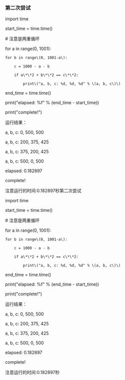### 第二次尝试

import time

start\_time = time.time\(\)

\# 注意是两重循环

for a in range\(0, 1001\):

    for b in range\(0, 1001-a\):

        c = 1000 - a - b

        if a\*\*2 + b\*\*2 == c\*\*2:

            print\("a, b, c: %d, %d, %d" % \(a, b, c\)\)

end\_time = time.time\(\)

print\("elapsed: %f" % \(end\_time - start\_time\)\)

print\("complete!"\)

运行结果：

a, b, c: 0, 500, 500

a, b, c: 200, 375, 425

a, b, c: 375, 200, 425

a, b, c: 500, 0, 500

elapsed: 0.182897

complete!

注意运行的时间:0.182897秒第二次尝试

import time

start\_time = time.time\(\)

\# 注意是两重循环

for a in range\(0, 1001\):

    for b in range\(0, 1001-a\):

        c = 1000 - a - b

        if a\*\*2 + b\*\*2 == c\*\*2:

            print\("a, b, c: %d, %d, %d" % \(a, b, c\)\)

end\_time = time.time\(\)

print\("elapsed: %f" % \(end\_time - start\_time\)\)

print\("complete!"\)

运行结果：

a, b, c: 0, 500, 500

a, b, c: 200, 375, 425

a, b, c: 375, 200, 425

a, b, c: 500, 0, 500

elapsed: 0.182897

complete!

注意运行的时间:0.182897秒

